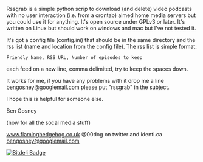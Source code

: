 Rssgrab is a simple python scrip to download (and delete) video podcasts with no user interaction (i.e. from a crontab) aimed home media servers but you could use it for anything. It's open source under GPLv3 or later.
It's written on Linux but should work on windows and mac but I've not tested it.

It's got a config file (config.ini) that should be in the same directory and the rss list (name and location from the config file). The rss list is simple format:

    Friendly Name, RSS URL, Number of episodes to keep

each feed on a new line, comma delimited, try to keep the spaces down.

It works for me, if you have any problems with it drop me a line bengosney@googlemail.com please put "rssgrab" in the subject.

I hope this is helpful for someone else.

Ben Gosney

(now for all the socal media stuff)

www.flaminghedgehog.co.uk
@00dog on twitter and identi.ca
bengosney@googlemail.com

[![Bitdeli Badge](https://d2weczhvl823v0.cloudfront.net/bengosney/rssgrab/trend.png)](https://bitdeli.com/free "Bitdeli Badge")

